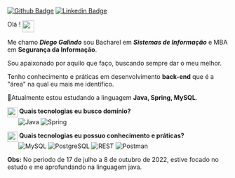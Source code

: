[![Github Badge](https://img.shields.io/badge/-Github-000?style=flat-square&logo=Github&logoColor=white&link=https://github.com/galindodiego)](https://github.com/galindodiego)
[![Linkedin Badge](https://img.shields.io/badge/-LinkedIn-blue?style=flat-square&logo=Linkedin&logoColor=white&link=https://www.linkedin.com/in/diego-galindo-moura/)](https://www.linkedin.com/in/diego-galindo-moura/)

Olá ! <img align="top" src="https://user-images.githubusercontent.com/49988118/149844758-2e69df39-cc50-48d6-8b69-4506a540a796.gif" width="27" /></h3>

Me chamo <em><b>Diego Galindo</b></em> sou Bacharel em <em><b>Sistemas de Informação</em></b> e MBA em <b> Segurança da Informação</b>.

Sou apaixonado por aquilo que faço, buscando sempre dar o meu melhor.

Tenho conhecimento e práticas em desenvolvimento <b>back-end</b> que é a "área" na qual eu mais me identifico.

🌱Atualmente estou estudando a linguagem <b>Java, Spring, MySQL</b>.


<p align="justify">
  <img align="top" src="https://user-images.githubusercontent.com/49988118/149845918-84b8c1d8-fb23-4953-9b51-19241afbdc36.gif" width="23" />
  <b>Quais tecnologias eu busco domínio?</b>
  <br>&ensp;&emsp; 
  <img alt="Java" align="center" title="Java" src="https://img.shields.io/badge/-Java-blue"/>
  <img alt="Spring" align="center" title="Spring" src="https://img.shields.io/badge/-Spring-green"/>
</p>

<p align="justify">
  <img align="top" src="https://user-images.githubusercontent.com/49988118/149845928-66b8ba48-8d46-4ab1-9e09-6cdba7701703.gif" width="23" /> 
  <b>Quais tecnologias eu possuo conhecimento e práticas?</b>
  <br>&ensp;&emsp;   
    
  <img alt="MySQL" align="center" title="MySQL" src="https://img.shields.io/badge/-MySQL-orange"/>
  <img alt="PostgreSQL" align="center" title="PostgreSQL" src="https://img.shields.io/badge/-PostgreSQL-blue"/>
  <img alt="REST" align="center" title="REST" src="https://img.shields.io/badge/-REST%20API-red"/>
  <img alt="Postman" align="center" title="Postman" src="https://img.shields.io/badge/-POSTMAN-orange"/>
</p>


<b>Obs:</b> No periodo de 17 de julho a 8 de outubro de 2022, estive focado no estudo e me aprofundando na linguagem java.





